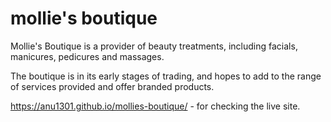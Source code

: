 # mollie's boutique
Mollie's Boutique is a provider of beauty treatments, including facials, manicures, pedicures and massages.

The boutique is in its early stages of trading, and hopes to add to the range of services provided and offer branded products.




https://anu1301.github.io/mollies-boutique/ - for checking the live site.